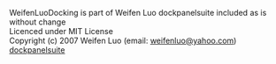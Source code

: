 
WeifenLuoDocking is part of Weifen Luo dockpanelsuite included as is without change<br>
Licenced under MIT License<br>
Copyright (c) 2007 Weifen Luo (email: weifenluo@yahoo.com)<br>
[dockpanelsuite](https://github.com/dockpanelsuite/dockpanelsuite)

